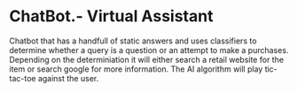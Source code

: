 # ChatBot.- Virtual Assistant
Chatbot that has a handfull of static answers and uses classifiers to determine whether a query is a question or an attempt to make a purchases. Depending on the determiniation it will either search a retail website for the item or search google for more information. 
The AI algorithm will play tic-tac-toe against the user.
